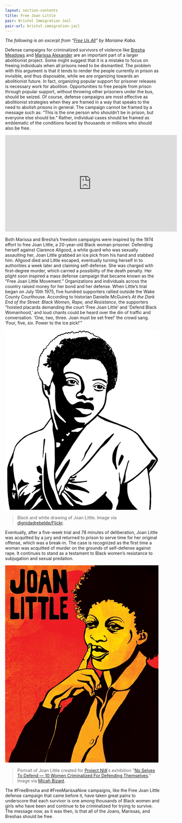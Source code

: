 ```yaml
---
layout: section-contents
title: Free Joan Little
pair: Bristol Immigration Jail
pair-url: bristol-immigration-jail
---
```


*The following is an excerpt from “*[*Free Us All*](https://thenewinquiry.com/free-us-all/)*” by Mariame Kaba.* 

Defense campaigns for criminalized survivors of violence like [Bresha Meadows](https://freebresha.wordpress.com) and [Marissa Alexander](https://www.freemarissanow.org) are an important part of a larger abolitionist project. Some might suggest that it is a mistake to focus on freeing individuals when all prisons need to be dismantled. The problem with this argument is that it tends to render the people currently in prison as invisible, and thus disposable, while we are organizing towards an abolitionist future. In fact, organizing popular support for prisoner releases is necessary work for abolition. Opportunities to free people from prison through popular support, without throwing other prisoners under the bus, should be seized.
Of course, defense campaigns are most effective as abolitionist strategies when they are framed in a way that speaks to the need to abolish prisons in general. The campaign cannot be framed by a message such as: “This is the one person who shouldn’t be in prison, but everyone else should be.” Rather, individual cases should be framed as emblematic of the conditions faced by thousands or millions who should also be free.

<iframe width="560" height="315" src="https://www.youtube.com/embed/9IWP3yQI0UQ" frameborder="0" allow="accelerometer; autoplay; encrypted-media; gyroscope; picture-in-picture" allowfullscreen></iframe>

Both Marissa and Bresha’s freedom campaigns were inspired by the 1974 effort to free Joan Little, a 20-year-old Black woman prisoner. Defending herself against Clarence Allgood, a white guard who was sexually assaulting her, Joan Little grabbed an ice pick from his hand and stabbed him. Allgood died and Little escaped, eventually turning herself in to authorities a week later and claiming self-defense. She was charged with first-degree murder, which carried a possibility of the death penalty. Her plight soon inspired a mass defense campaign that became known as the “Free Joan Little Movement.” Organizations and individuals across the country raised money for her bond and her defense. When Little’s trial began on July 15th 1975, five hundred supporters rallied outside the Wake County Courthouse. According to historian Danielle McGuire’s *At the Dark End of the Street: Black Women, Rape, and Resistance*, the supporters “hoisted placards demanding the court ‘Free Joan Little’ and ‘Defend Black Womanhood,’ and loud chants could be heard over the din of traffic and conversation. ‘One, two, three. Joan must be set free!’ the crowd sang. ‘Four, five, six. Power to the ice pick!’”

![Black and white drawing of Joan Little.](free-joan-little.jpg)
> Black and white drawing of Joan Little. Image via [dignidadrebelde/Flickr](https://www.flickr.com/photos/dignidadrebelde/30539190706/in/dateposted/).

Eventually, after a five-week trial and 78 minutes of deliberation, Joan Little was acquitted by a jury and returned to prison to serve time for her original offense, which was a break-in. The case is recognized as the first time a woman was acquitted of murder on the grounds of self-defense against rape. It continues to stand as a testament to Black women’s resistance to subjugation and sexual predation.

![Artistic portrait of Joan Little](joan-little-micah-bizant.jpg)
> Portrait of Joan Little created for [Project NIA](http://www.project-nia.org)'s exhibition "[No Selves To Defend — 10 Women Criminalized For Defending Themselves](https://noselves2defend.tumblr.com)." Image via [Micah Bizant](https://www.micahbazant.comhttps://www.micahbazant.com).

The #FreeBresha and #FreeMarissaNow campaigns, like the Free Joan Little defense campaign that came before it, have taken great pains to underscore that each survivor is one among thousands of Black women and girls who have been and continue to be criminalized for trying to survive. The message now, as it was then, is that all of the Joans, Marissas, and Breshas should be free. 
